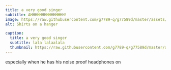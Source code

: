 ```yaml
---
title: a very good singer
subtitle: AHHHHHHHHHHHHHHH!
image: https://raw.githubusercontent.com/g7789-q/g77589d/master/assets/img/singer.jpg
alt: Shirts on a hanger

caption:
  title: a very good singer
  subtitle: lala lalaalala
  thumbnail: https://raw.githubusercontent.com/g7789-q/g77589d/master/assets/img/singer-thumb.jpg
---
```

especially when he has his noise proof headphones on

